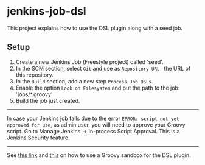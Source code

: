 # jenkins-job-dsl

This project explains how to use the DSL plugin along with a seed job.

## Setup
1. Create a new Jenkins Job (Freestyle project) called 'seed'.
2. In the SCM section, select `Git` and use as `Repository URL ` the URL of this repository.
3. In the `Build` section, add a new step `Process Job DSLs`.
4. Enable the option `Look on Filesystem` and put the path to the job: 'jobs/*.groovy'
5. Build the job just created.
***
In case your Jenkins job fails due to the error `ERROR: script not yet approved for use`, as admin user, you will need to approve your Groovy script. Go to Manage Jenkins -> In-process Script Approval. This is a Jenkins Security feature.
***
See [this link](https://github.com/jenkinsci/job-dsl-plugin/wiki/Script-Securityon) and [this](https://github.com/jenkinsci/job-dsl-plugin/wiki/Script-Security) on how to use a Groovy sandbox for the DSL plugin.
